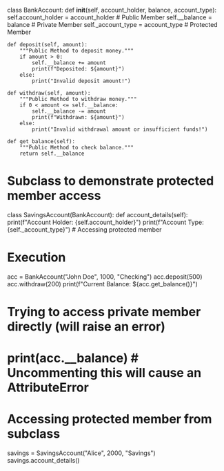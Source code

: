 class BankAccount:
    def __init__(self, account_holder, balance, account_type):
        self.account_holder = account_holder  # Public Member
        self.__balance = balance  # Private Member
        self._account_type = account_type  # Protected Member

    def deposit(self, amount):
        """Public Method to deposit money."""
        if amount > 0:
            self.__balance += amount
            print(f"Deposited: ${amount}")
        else:
            print("Invalid deposit amount!")

    def withdraw(self, amount):
        """Public Method to withdraw money."""
        if 0 < amount <= self.__balance:
            self.__balance -= amount
            print(f"Withdrawn: ${amount}")
        else:
            print("Invalid withdrawal amount or insufficient funds!")

    def get_balance(self):
        """Public Method to check balance."""
        return self.__balance

# Subclass to demonstrate protected member access
class SavingsAccount(BankAccount):
    def account_details(self):
        print(f"Account Holder: {self.account_holder}")
        print(f"Account Type: {self._account_type}")  # Accessing protected member

# Execution
acc = BankAccount("John Doe", 1000, "Checking")
acc.deposit(500)
acc.withdraw(200)
print(f"Current Balance: ${acc.get_balance()}")

# Trying to access private member directly (will raise an error)
# print(acc.__balance)  # Uncommenting this will cause an AttributeError

# Accessing protected member from subclass
savings = SavingsAccount("Alice", 2000, "Savings")
savings.account_details()
